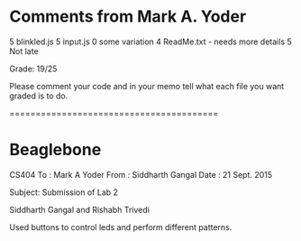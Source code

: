 # Comments from Mark A. Yoder

5 blinkled.js
5 input.js
0 some variation
4 ReadMe.txt - needs more details
5 Not late

Grade:  19/25

Please comment your code and in your memo tell what each file you want graded
is to do.

========================================

# Beaglebone
CS404
To : Mark A Yoder
From : Siddharth Gangal
Date : 21 Sept. 2015

Subject: Submission of Lab 2

Siddharth Gangal and Rishabh Trivedi

Used buttons to control leds and perform different patterns.
